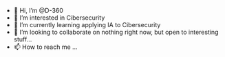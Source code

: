 - 👋 Hi, I’m @D-360
- 👀 I’m interested in Cibersecurity
- 🌱 I’m currently learning applying IA to Cibersecurity
- 💞️ I’m looking to collaborate on nothing right now, but open to interesting stuff...
- 📫 How to reach me ...

<!---
D-360/D-360 is a ✨ special ✨ repository because its `README.md` (this file) appears on your GitHub profile.
You can click the Preview link to take a look at your changes.
--->
